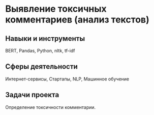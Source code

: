 # Выявление токсичных комментариев (анализ текстов)
## Навыки и инструменты

BERT, Pandas, Python, nltk, tf-idf

## Сферы деятельности

Интернет-сервисы, Стартапы, NLP, Машинное обучение

## Задачи проекта

Определение токсичности комментарии.
